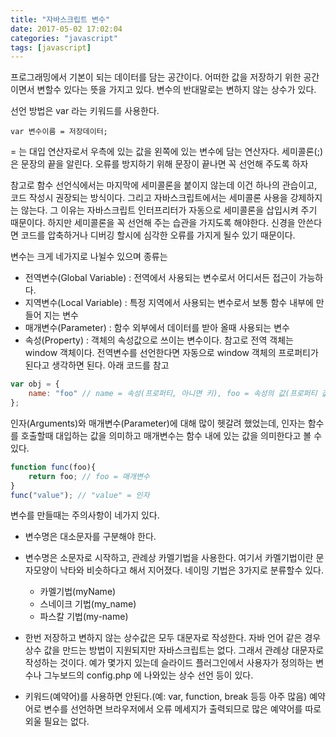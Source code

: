 ```yaml
---
title: "자바스크립트 변수"
date: 2017-05-02 17:02:04
categories: "javascript"
tags: [javascript]
---
```


프로그래밍에서 기본이 되는 데이터를 담는 공간이다. 어떠한 값을 저장하기 위한 공간이면서 변할수 있다는 뜻을 가지고 있다. 변수의 반대말로는 변하지 않는 상수가 있다.  

선언 방법은 var 라는 키워드를 사용한다.

```
var 변수이름 = 저장데이터;
```

= 는 대입 연산자로서 우측에 있는 값을 왼쪽에 있는 변수에 담는 연산자다. 세미콜론(;)은 문장의 끝을 알린다. 오류를 방지하기 위해 문장이 끝나면 꼭 선언해 주도록 하자

참고로 함수 선언식에서는 마지막에 세미콜론을 붙이지 않는데 이건 하나의 관습이고, 코드 작성시 권장되는 방식이다. 그리고 자바스크립트에서는 세미콜론 사용을 강제하지는 않는다. 그 이유는 자바스크립트 인터프리터가 자동으로 세미콜론을 삽입시켜 주기 때문이다. 하지만 세미콜론을 꼭 선언해 주는 습관을 가지도록 해야한다. 신경을 안쓴다면 코드를 압축하거나 디버깅 할시에 심각한 오류를 가지게 될수 있기 때문이다.

변수는 크게 네가지로 나뉠수 있으며 종류는

* 전역변수(Global Variable) : 전역에서 사용되는 변수로서 어디서든 접근이 가능하다.
* 지역변수(Local Variable) : 특정 지역에서 사용되는 변수로서 보통 함수 내부에 만들어 지는 변수
* 매개변수(Parameter) : 함수 외부에서 데이터를 받아 올때 사용되는 변수
* 속성(Property) : 객체의 속성값으로 쓰이는 변수이다. 참고로 전역 객체는 window 객체이다. 전역변수를 선언한다면 자동으로 window 객체의 프로퍼티가 된다고 생각하면 된다. 아래 코드를 참고

```javascript
var obj = {
    name: "foo" // name = 속성(프로퍼티, 아니면 키), foo = 속성의 값(프로퍼티 값 아니면 키값)
};
```

인자(Arguments)와 매개변수(Parameter)에 대해 많이 헷갈려 했었는데, 인자는 함수를 호출할때 대입하는 값을 의미하고 매개변수는 함수 내에 있는 값을 의미한다고 볼 수 있다.

```javascript
function func(foo){
    return foo; // foo = 매개변수
}
func("value"); // "value" = 인자
```

변수를 만들때는 주의사항이 네가지 있다.

* 변수명은 대소문자를 구분해야 한다.
* 변수명은 소문자로 시작하고, 관례상 카멜기법을 사용한다. 여기서 카멜기법이란 문자모양이 낙타와 비슷하다고 해서 지어졌다. 네이밍 기법은  3가지로 분류할수 있다. 

  * 카멜기법(myName)
  * 스네이크 기법(my_name)
  * 파스칼 기법(my-name)

* 한번 저장하고 변하지 않는 상수값은 모두 대문자로 작성한다. 자바 언어 같은 경우 상수 값을 만드는 방법이 지원되지만 자바스크립트는 없다. 그래서 관례상 대문자로 작성하는 것이다. 예가 몇가지 있는데 슬라이드 플러그인에서 사용자가 정의하는 변수나 그누보드의 config.php 에 나와있는 상수 선언 등이 있다. 

* 키워드(예약어)를 사용하면 안된다.(예: var, function, break 등등 아주 많음) 예약어로 변수를 선언하면 브라우저에서 오류 메세지가 출력되므로 많은 예약어를 따로 외울 필요는 없다.
